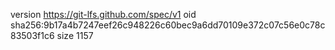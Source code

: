 version https://git-lfs.github.com/spec/v1
oid sha256:9b17a4b7247eef26c948226c60bec9a6dd70109e372c07c56e0c78c83503f1c6
size 1157
